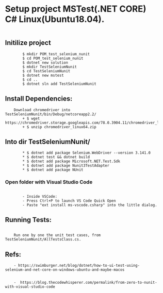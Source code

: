 


# Setup project MSTest(.NET CORE) C# Linux(Ubuntu18.04).
``` 
``` 

>
## Initilize project
``` 
		$ mkdir POM_test_selenium_nunit
		$ cd POM_test_selenium_nunit
		$ dotnet new solution
		$ mkdir TestSeleniumNunit
		$ cd TestSeleniumNunit
		$ dotnet new mstest
		$ cd ..
		$ dotnet sln add TestSeleniumNunit
```	
>
##	Install Dependencies:

```
	Download chromedriver into TestSeleniumNunit/bin/Debug/netcoreapp2.2/
		+ $ wget https://chromedriver.storage.googleapis.com/78.0.3904.11/chromedriver_linux64.zip
		+ $ unzip chromedriver_linux64.zip 
```
>
## 	Into dir TestSeleniumNunit/

```	
 		* $ dotnet add package Selenium.WebDriver --version 3.141.0
		* $ dotnet test && dotnet build
		* $ dotnet add package Microsoft.NET.Test.Sdk 
		* $ dotnet add package Nunit3TestAdapter  
		* $ dotnet add package NUnit 
```
>

### 	Open folder with Visual Studio Code	
	
```

		- Inside VSCode:
		- Press Ctrl+P to launch VS Code Quick Open
		- Paste "ext install ms-vscode.csharp" into the little dialog.
```
>

## Running Tests:
``` 	

	Run one by one the unit test cases, from TestSeleniumNunit/AllTestsClass.cs.

```
>

##	Refs:
``` 
	- https://swimburger.net/blog/dotnet/how-to-ui-test-using-selenium-and-net-core-on-windows-ubuntu-and-maybe-macos


	-  https://blog.thecodewhisperer.com/permalink/from-zero-to-nunit-with-visual-studio-code
```

